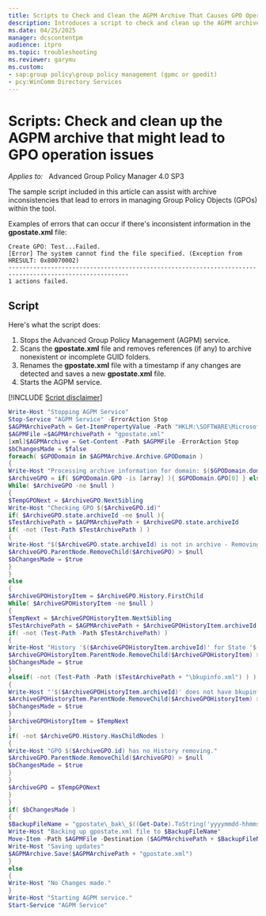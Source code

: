 ```yaml
---
title: Scripts to Check and Clean the AGPM Archive That Causes GPO Operation Issues
description: Introduces a script to check and clean up the AGPM archive that might lead to GPO operation issues.
ms.date: 04/25/2025
manager: dcscontentpm
audience: itpro
ms.topic: troubleshooting
ms.reviewer: garymu
ms.custom:
- sap:group policy\group policy management (gpmc or gpedit)
- pcy:WinComm Directory Services
---
```

# Scripts: Check and clean up the AGPM archive that might lead to GPO operation issues

_Applies to:_ &nbsp; Advanced Group Policy Manager 4.0 SP3

The sample script included in this article can assist with archive inconsistencies that lead to errors in managing Group Policy Objects (GPOs) within the tool.

Examples of errors that can occur if there's inconsistent information in the **gpostate.xml** file:

```output
Create GPO: Test...Failed.
[Error] The system cannot find the file specified. (Exception from HRESULT: 0x80070002)
--------------------------------------------------------------------------------------------------------
1 actions failed.
```

## Script

Here's what the script does:

1. Stops the Advanced Group Policy Management (AGPM) service.
2. Scans the **gpostate.xml** file and removes references (if any) to archive nonexistent or incomplete GUID folders.
3. Renames the **gpostate.xml** file with a timestamp if any changes are detected and saves a new **gpostate.xml** file.
4. Starts the AGPM service.

[!INCLUDE [Script disclaimer](../../includes/script-disclaimer.md)]

```powershell
Write-Host "Stopping AGPM Service"
Stop-Service "AGPM Service" -ErrorAction Stop
$AGPMArchivePath = Get-ItemPropertyValue -Path "HKLM:\SOFTWARE\Microsoft\AGPM" -Name "ArchivePath" -ErrorAction Stop
$AGPMFile =$AGPMArchivePath + "gpostate.xml"
[xml]$AGPMArchive = Get-Content -Path $AGPMFile -ErrorAction Stop
$bChangesMade = $false
foreach( $GPODomain in $AGPMArchive.Archive.GPODomain )
{
Write-Host "Processing archive information for domain: $($GPODomain.domain)"
$ArchiveGPO = if( $GPODomain.GPO -is [array] ){ $GPODomain.GPO[0] } else { $GPODomain.GPO }
While( $ArchiveGPO -ne $null )
{
$TempGPONext = $ArchiveGPO.NextSibling
Write-Host "Checking GPO $($ArchiveGPO.id)"
if( $ArchiveGPO.state.archiveId -ne $null ){
$TestArchivePath = $AGPMArchivePath + $ArchiveGPO.state.archiveId
if( -not (Test-Path $TestArchivePath ) )
{
Write-Host "$($ArchiveGPO.state.archiveId) is not in archive - Removing"
$ArchiveGPO.ParentNode.RemoveChild($ArchiveGPO) > $null
$bChangesMade = $true
}
}
else
{
$ArchiveGPOHistoryItem = $ArchiveGPO.History.FirstChild
While( $ArchiveGPOHistoryItem -ne $null )
{
$TempNext = $ArchiveGPOHistoryItem.NextSibling
$TestArchivePath = $AGPMArchivePath + $ArchiveGPOHistoryItem.archiveId
if( -not (Test-Path -Path $TestArchivePath) )
{
Write-Host "History '$($ArchiveGPOHistoryItem.archiveId)' for State '$($ArchiveGPOHistoryItem.state)' on '$($ArchiveGPOHistoryItem.time)' is not in archive - Removing"
$ArchiveGPOHistoryItem.ParentNode.RemoveChild($ArchiveGPOHistoryItem) > $null
$bChangesMade = $true
}
elseif( -not (Test-Path -Path ($TestArchivePath + "\bkupinfo.xml") ) )
{
Write-Host "'$($ArchiveGPOHistoryItem.archiveId)' does not have bkupinfo.xml - Removing"
$ArchiveGPOHistoryItem.ParentNode.RemoveChild($ArchiveGPOHistoryItem) > $null
$bChangesMade = $true
}
$ArchiveGPOHistoryItem = $TempNext
}
if( -not $ArchiveGPO.History.HasChildNodes )
{
Write-Host "GPO $($ArchiveGPO.id) has no History removing."
$ArchiveGPO.ParentNode.RemoveChild($ArchiveGPO) > $null
$bChangesMade = $true
}
}
$ArchiveGPO = $TempGPONext
}
}
if( $bChangesMade )
{
$BackupFileName = "gpostate\_bak\_$((Get-Date).ToString('yyyymmdd-hhmmss')).xml"
Write-Host "Backing up gpostate.xml file to $BackupFileName"
Move-Item -Path $AGPMFile -Destination ($AGPMArchivePath + $BackupFileName) -Force -ErrorAction Stop
Write-Host "Saving updates"
$AGPMArchive.Save($AGPMArchivePath + "gpostate.xml")
}
else
{
Write-Host "No Changes made."
}
Write-Host "Starting AGPM service."
Start-Service "AGPM Service"
```
